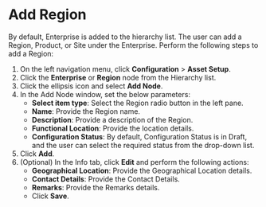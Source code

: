 # Add Region

By default, Enterprise is added to the hierarchy list. The user can add a Region, Product, or Site under the Enterprise. Perform the following steps to add a Region:

1. On the left navigation menu, click **Configuration** > **Asset Setup**.
2. Click the **Enterprise** or **Region** node from the Hierarchy list.
3. Click the ellipsis icon and select **Add Node**.
4. In the Add Node window, set the below parameters:
      - **Select item type**: Select the Region radio button in the left pane.
      - **Name**: Provide the Region name.
      - **Description**: Provide a description of the Region.
      - **Functional Location**: Provide the location details. 
      - **Configuration Status**: By default, Configuration Status is in Draft, and the user can select the required status from the drop-down list.
5. Click **Add**.
6. (Optional) In the Info tab, click **Edit** and perform the following actions:
      - **Geographical Location**: Provide the Geographical Location details.
      - **Contact Details**: Provide the Contact Details.
      - **Remarks**: Provide the Remarks details.
      - Click **Save**.
